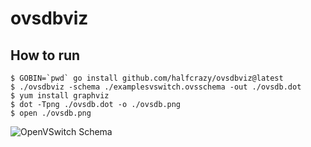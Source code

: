 # ovsdbviz

## How to run

```
$ GOBIN=`pwd` go install github.com/halfcrazy/ovsdbviz@latest
$ ./ovsdbviz -schema ./examplesvswitch.ovsschema -out ./ovsdb.dot
$ yum install graphviz
$ dot -Tpng ./ovsdb.dot -o ./ovsdb.png
$ open ./ovsdb.png
```

![OpenVSwitch Schema](https://github.com/halfcrazy/ovsdbviz/blob/master/examples/vswitch.ovsschema.png)
